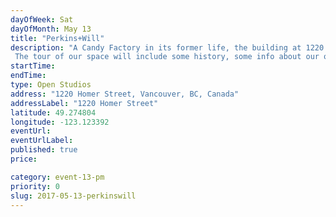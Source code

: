 ```yaml
---
dayOfWeek: Sat
dayOfMonth: May 13
title: "Perkins+Will"
description: "A Candy Factory in its former life, the building at 1220 Homer St has been converted to become our working studio. We are a multidisciplinary design firm, specializing in Architectural, Interior, Urban, and Industrial Design. We’re driven by sustainability, innovation and design excellence. The tour of our space will include some history, some info about our office today and our design practice."
startTime: 
endTime: 
type: Open Studios
address: "1220 Homer Street, Vancouver, BC, Canada"
addressLabel: "1220 Homer Street"
latitude: 49.274804
longitude: -123.123392
eventUrl: 
eventUrlLabel: 
published: true
price: 

category: event-13-pm
priority: 0
slug: 2017-05-13-perkinswill
---
```

